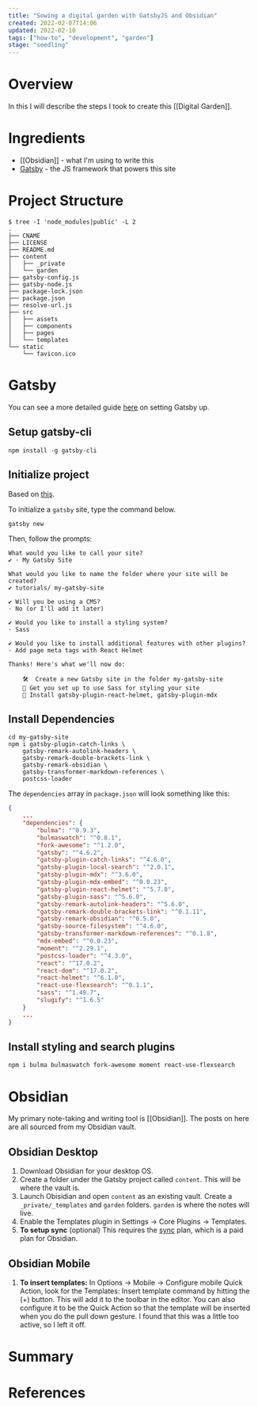 ```yaml
---
title: "Sowing a digital garden with GatsbyJS and Obsidian"
created: 2022-02-07T14:06
updated: 2022-02-10
tags: ["how-to", "development", "garden"]
stage: "seedling"
---
```


# Overview

In this I will describe the steps I took to create this [[Digital Garden]].

# Ingredients
- [[Obsidian]] - what I'm using to write this
- [Gatsby](https://www.gatsbyjs.com/) - the JS framework that powers this site

# Project Structure

```
$ tree -I 'node_modules|public' -L 2
.
├── CNAME
├── LICENSE
├── README.md
├── content
│   ├── _private
│   └── garden
├── gatsby-config.js
├── gatsby-node.js
├── package-lock.json
├── package.json
├── resolve-url.js
├── src
│   ├── assets
│   ├── components
│   ├── pages
│   └── templates
└── static
    └── favicon.ico
```

# Gatsby

You can see a more detailed guide [here](https://www.gatsbyjs.com/docs/tutorial/part-0/) on setting Gatsby up.

## Setup gatsby-cli

```shell
npm install -g gatsby-cli
```

## Initialize project

Based on [this](https://www.gatsbyjs.com/docs/tutorial/part-1/).

To initialize a `gatsby` site, type the command below.

```shell
gatsby new
```

Then, follow the prompts:

```shell
What would you like to call your site?
✔ · My Gatsby Site

What would you like to name the folder where your site will be created?
✔ tutorials/ my-gatsby-site

✔ Will you be using a CMS?
· No (or I'll add it later)

✔ Would you like to install a styling system?
· Sass

✔ Would you like to install additional features with other plugins?
· Add page meta tags with React Helmet

Thanks! Here's what we'll now do:

    🛠  Create a new Gatsby site in the folder my-gatsby-site
    🎨 Get you set up to use Sass for styling your site
    🔌 Install gatsby-plugin-react-helmet, gatsby-plugin-mdx

```

## Install Dependencies

```shell
cd my-gatsby-site
npm i gatsby-plugin-catch-links \
	gatsby-remark-autolink-headers \
	gatsby-remark-double-brackets-link \
	gatsby-remark-obsidian \
	gatsby-transformer-markdown-references \
	postcss-loader
```

The `dependencies` array in `package.json` will look something like this:
```json
{
	...
	"dependencies": {
	    "bulma": "^0.9.3",
	    "bulmaswatch": "^0.8.1",
	    "fork-awesome": "^1.2.0",
	    "gatsby": "^4.6.2",
	    "gatsby-plugin-catch-links": "^4.6.0",
	    "gatsby-plugin-local-search": "^2.0.1",
	    "gatsby-plugin-mdx": "^3.6.0",
	    "gatsby-plugin-mdx-embed": "^0.0.23",
	    "gatsby-plugin-react-helmet": "^5.7.0",
	    "gatsby-plugin-sass": "^5.6.0",
	    "gatsby-remark-autolink-headers": "^5.6.0",
	    "gatsby-remark-double-brackets-link": "^0.1.11",
	    "gatsby-remark-obsidian": "^0.5.0",
	    "gatsby-source-filesystem": "^4.6.0",
	    "gatsby-transformer-markdown-references": "^0.1.8",
	    "mdx-embed": "^0.0.23",
	    "moment": "^2.29.1",
	    "postcss-loader": "^4.3.0",
	    "react": "^17.0.2",
	    "react-dom": "^17.0.2",
	    "react-helmet": "^6.1.0",
	    "react-use-flexsearch": "^0.1.1",
	    "sass": "^1.49.7",
	    "slugify": "^1.6.5"
	}
	...
}

```

## Install styling and search plugins

```shell
npm i bulma bulmaswatch fork-awesome moment react-use-flexsearch
```


# Obsidian

My primary note-taking and writing tool is [[Obsidian]]. The posts on here are all sourced from my Obsidian vault.

## Obsidian Desktop

1. Download Obsidian for your desktop OS.
2. Create a folder under the Gatsby project called `content`. This will be where the vault is.
3. Launch Obisidian and open `content` as an existing vault. Create a `_private/_templates` and `garden` folders. `garden` is where the notes will live.
4. Enable the Templates plugin in Settings -> Core Plugins -> Templates.
5. **To setup sync** (optional) This requires the [sync](https://obsidian.md/sync) plan, which is a paid plan for Obsidian.

## Obsidian Mobile

1. **To insert templates:** In Options -> Mobile -> Configure mobile Quick Action, look for the Templates: Insert template command by hitting the (+) button. This will add it to the toolbar in the editor. You can also configure it to be the Quick Action so that the template will be inserted when you do the pull down gesture. I found that this was a little too active, so I left it off.

# Summary

# References
